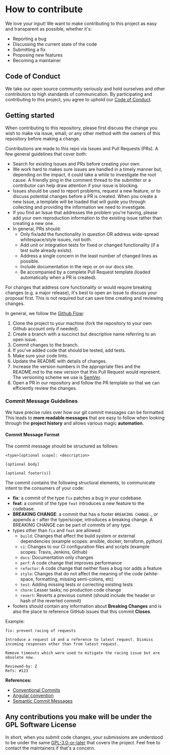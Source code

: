 # How to contribute

We love your input! We want to make contributing to this project as easy and transparent as possible, whether it's:

- Reporting a bug
- Discussing the current state of the code
- Submitting a fix
- Proposing new features
- Becoming a maintainer

## Code of Conduct

We take our open source community seriously and hold ourselves and other contributors to high standards of communication. By participating and contributing to this project, you agree to uphold our [Code of Conduct](./CODE_OF_CONDUCT.md).

## Getting started

When contributing to this repository, please first discuss the change you wish to make via issue, email, or any other method with the owners of this repository before making a change.

Contributions are made to this repo via Issues and Pull Requests (PRs). A few general guidelines that cover both:

- Search for existing Issues and PRs before creating your own.
- We work hard to makes sure issues are handled in a timely manner but, depending on the impact, it could take a while to investigate the root cause. A friendly ping in the comment thread to the submitter or a contributor can help draw attention if your issue is blocking.
- Issues should be used to report problems, request a new feature, or to discuss potential changes before a PR is created. When you create a new Issue, a template will be loaded that will guide you through collecting and providing the information we need to investigate.
- If you find an Issue that addresses the problem you're having, please add your own reproduction information to the existing issue rather than creating a new one.
- In general, PRs should:
  - Only fix/add the functionality in question OR address wide-spread whitespace/style issues, not both.
  - Add unit or integration tests for fixed or changed functionality (if a test suite already exists).
  - Address a single concern in the least number of changed lines as possible.
  - Include documentation in the repo or on our docs site.
  - Be accompanied by a complete Pull Request template (loaded automatically when a PR is created).

For changes that address core functionality or would require breaking changes (e.g. a major release), it's best to open an Issue to discuss your proposal first. This is not required but can save time creating and reviewing changes.

In general, we follow the [Github Flow](https://docs.github.com/en/get-started/using-github/github-flow#following-github-flow):

1. Clone the project to your machine (fork the repository to your own Github account only if needed).
1. Create a branch with a succinct but descriptive name referring to an open issue.
1. Commit changes to the branch.
1. If you've added code that should be tested, add tests.
1. Make sure your code lints.
1. Update the README with details of changes.
1. Increase the version numbers in the appropriate files and the README.md to the new version that this
   Pull Request would represent. The versioning scheme we use is [SemVer](http://semver.org/).
1. Open a PR in our repository and follow the PR template so that we can efficiently review the changes.

### Commit Message Guidelines

We have precise rules over how our git commit messages can be formatted. This leads to **more readable messages** that are easy to follow when looking through the **project history** and allows various magic **automation**.

#### Commit Message Format

The commit message should be structured as follows:

```
<type>[optional scope]: <description>

[optional body]

[optional footer(s)]
```

The commit contains the following structural elements, to communicate intent to the consumers of your code:

- **fix**: a commit of the type `fix` patches a bug in your codebase.
- **feat**: a commit of the type `feat` introduces a new feature to the codebase.
- **BREAKING CHANGE**: a commit that has a footer `BREAKING CHANGE:`, or appends a `!` after the type/scope, introduces a breaking change. A BREAKING CHANGE can be part of commits of any type.
- types other than `fix` and `feat` are allowed:
  - `build`: Changes that affect the build system or external dependencies (example scopes: ansible, docker, terraform, python)
  - `ci`: Changes to our CI configuration files and scripts (example scopes: Travis, Jenkins, Github)
  - `docs`: Documentation only changes
  - `perf`: A code change that improves performance
  - `refactor`: A code change that neither fixes a bug nor adds a feature
  - `style`: Changes that do not affect the meaning of the code (white-space, formatting, missing semi-colons, etc)
  - `test`: Adding missing tests or correcting existing tests
  - `chore`: Lesser tasks; no production code change
  - `revert`: Reverts a previous commit (should include the header or hash of the reverted commit)
- footers should contain any information about **Breaking Changes** and is also the place to reference GitHub issues that this commit **Closes**.

Example:

```
fix: prevent racing of requests

Introduce a request id and a reference to latest request. Dismiss
incoming responses other than from latest request.

Remove timeouts which were used to mitigate the racing issue but are
obsolete now.

Reviewed-by: Z
Refs: #123
```

**References:**

- [Conventional Commits](https://www.conventionalcommits.org/en/v1.0.0/)
- [Angular convention](https://github.com/angular/angular/blob/22b96b9/CONTRIBUTING.md)
- [Semantic Commit Messages](https://gist.github.com/joshbuchea/6f47e86d2510bce28f8e7f42ae84c716)

## Any contributions you make will be under the GPL Software License

In short, when you submit code changes, your submissions are understood to be under the same [GPL-3.0-or-later](https://choosealicense.com/licenses/gpl-3.0/) that covers the project. Feel free to contact the maintainers if that's a concern.

